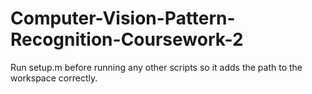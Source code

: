 # Computer-Vision-Pattern-Recognition-Coursework-2

Run setup.m before running any other scripts so it adds the path to the workspace correctly.
